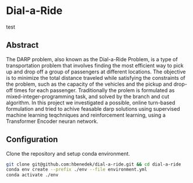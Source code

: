 # Dial-a-Ride

test

## Abstract

The DARP problem, also known as the Dial-a-Ride Problem, is a type of transportation problem that involves finding the most efficient way to pick up and drop off a group of passengers at different locations. The objective is to minimize the total distance traveled while satisfying the constraints of the problem, such as the capacity of the vehicles and the pickup and drop-off times for each passenger. Traditionally the prolem is formulated as mixed-integer-programming task, and solved by the branch and cut algorithm. In this project we investigated a possible, online turn-based formulation and tried to achive feasable darp solutions using supervised machine learning teqchniques and reinforcement learning, using a Transformer Encoder neuran network.

## Configuration

Clone the repository and setup conda environment.
```bash
git clone git@github.com:hbenedek/dial-a-ride.git && cd dial-a-ride
conda env create --prefix ./env --file environment.yml
conda activate ./env
```
